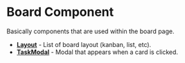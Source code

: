 # Board Component
Basically components that are used within the board page.

- [**Layout**](Layout) - List of board layout (kanban, list, etc).
- [**TaskModal**](TaskModal) - Modal that appears when a card is clicked.